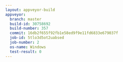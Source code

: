 ```yaml
---
layout: appveyor-build
appveyor:
  branch: master
  build-id: 30758692
  build-number: 357
  commit: 16db2f655f92fb1e58ed9f9e11fd6833e679037f
  job-id: 5tlo3d5ot2uabsed
  job-number: 2
  os-name: Windows
  test-result: 0
---
```

